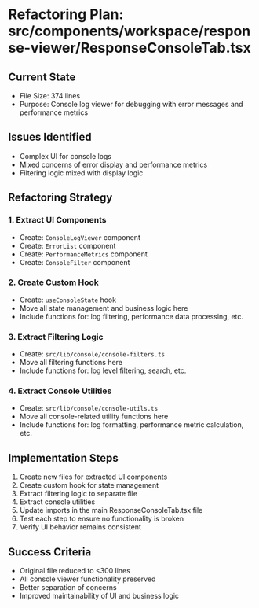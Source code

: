 # Refactoring Plan: src/components/workspace/response-viewer/ResponseConsoleTab.tsx

## Current State
- File Size: 374 lines
- Purpose: Console log viewer for debugging with error messages and performance metrics

## Issues Identified
- Complex UI for console logs
- Mixed concerns of error display and performance metrics
- Filtering logic mixed with display logic

## Refactoring Strategy

### 1. Extract UI Components
- Create: `ConsoleLogViewer` component
- Create: `ErrorList` component
- Create: `PerformanceMetrics` component
- Create: `ConsoleFilter` component

### 2. Create Custom Hook
- Create: `useConsoleState` hook
- Move all state management and business logic here
- Include functions for: log filtering, performance data processing, etc.

### 3. Extract Filtering Logic
- Create: `src/lib/console/console-filters.ts`
- Move all filtering functions here
- Include functions for: log level filtering, search, etc.

### 4. Extract Console Utilities
- Create: `src/lib/console/console-utils.ts`
- Move all console-related utility functions here
- Include functions for: log formatting, performance metric calculation, etc.

## Implementation Steps
1. Create new files for extracted UI components
2. Create custom hook for state management
3. Extract filtering logic to separate file
4. Extract console utilities
5. Update imports in the main ResponseConsoleTab.tsx file
6. Test each step to ensure no functionality is broken
7. Verify UI behavior remains consistent

## Success Criteria
- Original file reduced to <300 lines
- All console viewer functionality preserved
- Better separation of concerns
- Improved maintainability of UI and business logic